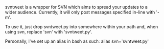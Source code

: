 svntweet is a wrapper for SVN which aims to spread your updates to a wider audience. Currently, it will only post messages specified in-line with '-m'.

To use it, just drop svntweet.py into somewhere within your path and, when using svn, replace 'svn' with 'svntweet.py'.

Personally, I've set up an alias in bash as such:
alias svn='svntweet.py'